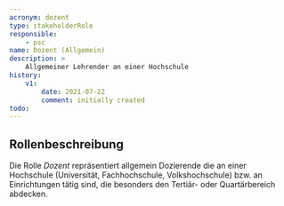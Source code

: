 ```yaml
---
acronym: dozent
type: stakeholderRole
responsible: 
    - psc
name: Dozent (Allgemein)
description: >
    Allgemeiner Lehrender an einer Hochschule
history:
    v1:
        date: 2021-07-22
        comment: initially created
todo:
---
```


## Rollenbeschreibung

Die Rolle _Dozent_ repräsentiert allgemein Dozierende die an einer Hochschule (Universität, Fachhochschule, Volkshochschule) bzw. an Einrichtungen tätig sind, die besonders den Tertiär- oder Quartärbereich abdecken.